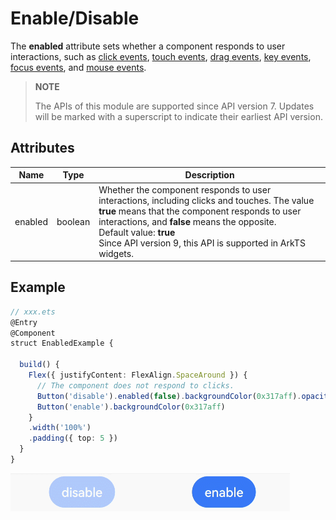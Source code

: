 # Enable/Disable

The **enabled** attribute sets whether a component responds to user interactions, such as [click events](ts-universal-events-click.md), [touch events](ts-universal-events-touch.md), [drag events](ts-universal-events-drag-drop.md), [key events](ts-universal-events-key.md), [focus events](ts-universal-focus-event.md), and [mouse events](ts-universal-mouse-key.md).

>  **NOTE**
>
>  The APIs of this module are supported since API version 7. Updates will be marked with a superscript to indicate their earliest API version.


## Attributes


| Name   | Type| Description                                                        |
| ------- | -------- | ------------------------------------------------------------ |
| enabled | boolean  | Whether the component responds to user interactions, including clicks and touches. The value **true** means that the component responds to user interactions, and **false** means the opposite.<br>Default value: **true**<br>Since API version 9, this API is supported in ArkTS widgets. |


## Example

```ts
// xxx.ets
@Entry
@Component
struct EnabledExample {
  
  build() {
    Flex({ justifyContent: FlexAlign.SpaceAround }) {
      // The component does not respond to clicks.
      Button('disable').enabled(false).backgroundColor(0x317aff).opacity(0.4)
      Button('enable').backgroundColor(0x317aff)
    }
    .width('100%')
    .padding({ top: 5 })
  }
}
```

![en-us_image_0000001212218428](figures/en-us_image_0000001212218428.gif)
